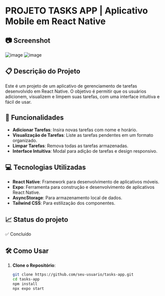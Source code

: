 # PROJETO TASKS APP | Aplicativo Mobile em React Native

## 📷 Screenshot
![image](https://github.com/user-attachments/assets/a8fa0dd4-2ded-4f32-831b-20727aad5785)
![image](https://github.com/user-attachments/assets/17113fa8-f0be-4ffe-971f-78250b13df20)

## 📋 Descrição do Projeto
Este é um projeto de um aplicativo de gerenciamento de tarefas desenvolvido em React Native. O objetivo é permitir que os usuários adicionem, visualizem e limpem suas tarefas, com uma interface intuitiva e fácil de usar.

## 🚀 Funcionalidades
- **Adicionar Tarefas**: Insira novas tarefas com nome e horário.
- **Visualização de Tarefas**: Liste as tarefas pendentes em um formato organizado.
- **Limpar Tarefas**: Remova todas as tarefas armazenadas.
- **Interface Intuitiva**: Modal para adição de tarefas e design responsivo.

## 💻 Tecnologias Utilizadas
- **React Native**: Framework para desenvolvimento de aplicativos móveis.
- **Expo**: Ferramenta para construção e desenvolvimento de aplicativos React Native.
- **AsyncStorage**: Para armazenamento local de dados.
- **Tailwind CSS**: Para estilização dos componentes.

## 📈 Status do projeto
✅ Concluído

## 🛠️ Como Usar
1. **Clone o Repositório**: 
   ```bash
   git clone https://github.com/seu-usuario/tasks-app.git
   cd tasks-app
   npm install
   npx expo start
